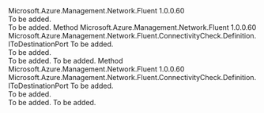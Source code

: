 <Type Name="IToDestination" FullName="Microsoft.Azure.Management.Network.Fluent.ConnectivityCheck.Definition.IToDestination">
  <TypeSignature Language="C#" Value="public interface IToDestination" />
  <TypeSignature Language="ILAsm" Value=".class public interface auto ansi abstract IToDestination" />
  <TypeSignature Language="DocId" Value="T:Microsoft.Azure.Management.Network.Fluent.ConnectivityCheck.Definition.IToDestination" />
  <TypeSignature Language="VB.NET" Value="Public Interface IToDestination" />
  <TypeSignature Language="F#" Value="type IToDestination = interface" />
  <AssemblyInfo>
    <AssemblyName>Microsoft.Azure.Management.Network.Fluent</AssemblyName>
    <AssemblyVersion>1.0.0.60</AssemblyVersion>
  </AssemblyInfo>
  <Interfaces />
  <Docs>
    <summary>To be added.</summary>
    <remarks>To be added.</remarks>
  </Docs>
  <Members>
    <Member MemberName="ToDestinationAddress">
      <MemberSignature Language="C#" Value="public Microsoft.Azure.Management.Network.Fluent.ConnectivityCheck.Definition.IToDestinationPort ToDestinationAddress (string address);" />
      <MemberSignature Language="ILAsm" Value=".method public hidebysig newslot virtual instance class Microsoft.Azure.Management.Network.Fluent.ConnectivityCheck.Definition.IToDestinationPort ToDestinationAddress(string address) cil managed" />
      <MemberSignature Language="DocId" Value="M:Microsoft.Azure.Management.Network.Fluent.ConnectivityCheck.Definition.IToDestination.ToDestinationAddress(System.String)" />
      <MemberSignature Language="VB.NET" Value="Public Function ToDestinationAddress (address As String) As IToDestinationPort" />
      <MemberSignature Language="F#" Value="abstract member ToDestinationAddress : string -&gt; Microsoft.Azure.Management.Network.Fluent.ConnectivityCheck.Definition.IToDestinationPort" Usage="iToDestination.ToDestinationAddress address" />
      <MemberType>Method</MemberType>
      <AssemblyInfo>
        <AssemblyName>Microsoft.Azure.Management.Network.Fluent</AssemblyName>
        <AssemblyVersion>1.0.0.60</AssemblyVersion>
      </AssemblyInfo>
      <ReturnValue>
        <ReturnType>Microsoft.Azure.Management.Network.Fluent.ConnectivityCheck.Definition.IToDestinationPort</ReturnType>
      </ReturnValue>
      <Parameters>
        <Parameter Name="address" Type="System.String" />
      </Parameters>
      <Docs>
        <param name="address">To be added.</param>
        <summary>To be added.</summary>
        <returns>To be added.</returns>
        <remarks>To be added.</remarks>
      </Docs>
    </Member>
    <Member MemberName="ToDestinationResourceId">
      <MemberSignature Language="C#" Value="public Microsoft.Azure.Management.Network.Fluent.ConnectivityCheck.Definition.IToDestinationPort ToDestinationResourceId (string resourceId);" />
      <MemberSignature Language="ILAsm" Value=".method public hidebysig newslot virtual instance class Microsoft.Azure.Management.Network.Fluent.ConnectivityCheck.Definition.IToDestinationPort ToDestinationResourceId(string resourceId) cil managed" />
      <MemberSignature Language="DocId" Value="M:Microsoft.Azure.Management.Network.Fluent.ConnectivityCheck.Definition.IToDestination.ToDestinationResourceId(System.String)" />
      <MemberSignature Language="VB.NET" Value="Public Function ToDestinationResourceId (resourceId As String) As IToDestinationPort" />
      <MemberSignature Language="F#" Value="abstract member ToDestinationResourceId : string -&gt; Microsoft.Azure.Management.Network.Fluent.ConnectivityCheck.Definition.IToDestinationPort" Usage="iToDestination.ToDestinationResourceId resourceId" />
      <MemberType>Method</MemberType>
      <AssemblyInfo>
        <AssemblyName>Microsoft.Azure.Management.Network.Fluent</AssemblyName>
        <AssemblyVersion>1.0.0.60</AssemblyVersion>
      </AssemblyInfo>
      <ReturnValue>
        <ReturnType>Microsoft.Azure.Management.Network.Fluent.ConnectivityCheck.Definition.IToDestinationPort</ReturnType>
      </ReturnValue>
      <Parameters>
        <Parameter Name="resourceId" Type="System.String" />
      </Parameters>
      <Docs>
        <param name="resourceId">To be added.</param>
        <summary>To be added.</summary>
        <returns>To be added.</returns>
        <remarks>To be added.</remarks>
      </Docs>
    </Member>
  </Members>
</Type>